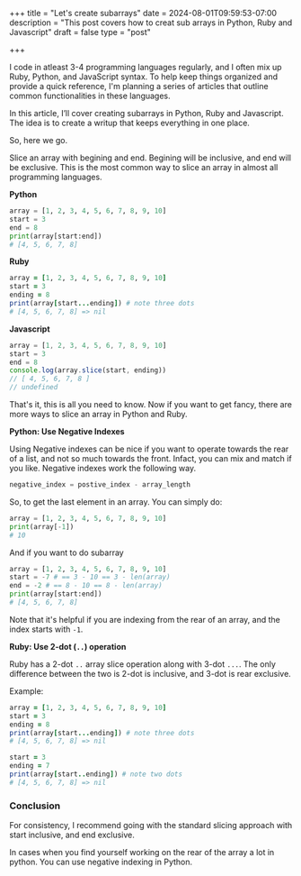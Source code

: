 +++
title = "Let's create subarrays"
date = 2024-08-01T09:59:53-07:00
description = "This post covers how to creat sub arrays in Python, Ruby and Javascript"
draft = false
type = "post"


+++

I code in atleast 3-4 programming languages regularly, and I often mix up Ruby, Python, and JavaScript syntax. To help keep things organized and provide a quick reference, I'm planning a series of articles that outline common functionalities in these languages.

In this article, I’ll cover creating subarrays in Python, Ruby and Javascript. The idea is to create a writup that keeps everything in one place.

So, here we go.

Slice an array with begining and end. Begining will be inclusive, and end will be exclusive. This is the most common way to slice an array in almost all programming languages.

**Python**

```python
array = [1, 2, 3, 4, 5, 6, 7, 8, 9, 10]
start = 3
end = 8
print(array[start:end])
# [4, 5, 6, 7, 8]
```

**Ruby**

```ruby
array = [1, 2, 3, 4, 5, 6, 7, 8, 9, 10]
start = 3
ending = 8
print(array[start...ending]) # note three dots
# [4, 5, 6, 7, 8] => nil
```

**Javascript**

```javascript
array = [1, 2, 3, 4, 5, 6, 7, 8, 9, 10]
start = 3
end = 8
console.log(array.slice(start, ending))
// [ 4, 5, 6, 7, 8 ]
// undefined
```

That's it, this is all you need to know. Now if you want to get fancy, there are more ways to slice an array in Python and Ruby.

**Python: Use Negative Indexes**

Using Negative indexes can be nice if you want to operate towards the rear of a list, and not so much towards the front. Infact, you can mix and match if you like. Negative indexes work the following way.

```python
negative_index = postive_index - array_length
```

So, to get the last element in an array. You can simply do:

```python
array = [1, 2, 3, 4, 5, 6, 7, 8, 9, 10]
print(array[-1])
# 10
```

And if you want to do subarray

```python
array = [1, 2, 3, 4, 5, 6, 7, 8, 9, 10]
start = -7 # == 3 - 10 == 3 - len(array)
end = -2 # == 8 - 10 == 8 - len(array)
print(array[start:end])
# [4, 5, 6, 7, 8]
```

Note that it's helpful if you are indexing from the rear of an array, and the index starts with `-1`.

**Ruby: Use 2-dot (`..`) operation**

Ruby has a 2-dot `..` array slice operation along with 3-dot `...`. The only difference between the two is 2-dot is inclusive, and 3-dot is rear exclusive.

Example:
```ruby
array = [1, 2, 3, 4, 5, 6, 7, 8, 9, 10]
start = 3
ending = 8
print(array[start...ending]) # note three dots
# [4, 5, 6, 7, 8] => nil

start = 3
ending = 7
print(array[start..ending]) # note two dots
# [4, 5, 6, 7, 8] => nil
```

### Conclusion

For consistency, I recommend going with the standard slicing approach with start inclusive, and end exclusive.

In cases when you find yourself working on the rear of the array a lot in python. You can use negative indexing in Python.
